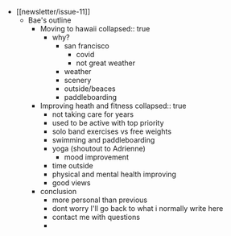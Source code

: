 - [[newsletter/issue-11]]
	- Bae's outline
		- Moving to hawaii
		  collapsed:: true
			- why?
				- san francisco
					- covid
					- not great weather
				- weather
				- scenery
				- outside/beaces
				- paddleboarding
		- Improving heath and fitness
		  collapsed:: true
			- not taking care for years
			- used to be active with top priority
			- solo band exercises vs free weights
			- swimming and paddleboarding
			- yoga (shoutout to Adrienne)
				- mood improvement
			- time outside
			- physical and mental health improving
			- good views
		- conclusion
			- more personal than previous
			- dont worry I'll go back to what i normally write here
			- contact me with questions
			-